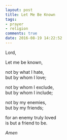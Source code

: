 ```yaml
---
layout: post
title: Let Me Be Known
tags:
- prayer
- religion
comments: true
date: 2016-08-19 14:22:52
---
```


Lord,

Let me be known,

not by what I hate,  
but by whom I love;

not by whom I exclude,  
but by whom I include;

not by my enemies,  
but by my friends;

for an enemy truly loved  
is but a friend to be.


*Amen*
